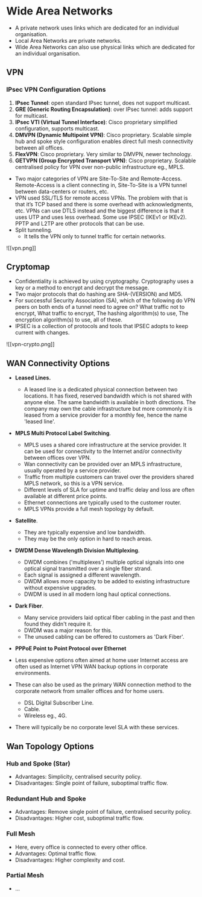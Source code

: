 # Wide Area Networks #
- A private network uses links which are dedicated for an individual organisation.
- Local Area Networks are private networks.
- Wide Area Networks can also use physical links which are dedicated for an individual organisation.

## VPN ##
### IPsec VPN Configuration Options ###
1) **IPsec Tunnel**: open standard IPsec tunnel, does not support multicast.
2) **GRE (Generic Routing Encapsulation)**: over IPsec tunnel: adds support for multicast.
3) **IPsec VTI (Virtual Tunnel Interface)**: Cisco proprietary simplified configuration, supports multicast.
4) **DMVPN (Dynamic Multipoint VPN)**: Cisco proprietary. Scalable simple hub and spoke style configuration enables direct full mesh connectivity between all offices.
5) **FlexVPN**: Cisco proprietary. Very similar to DMVPN, newer technology.
6) **GETVPN (Group Encrypted Transport VPN)**: Cisco proprietary. Scalable centralised policy for VPN over non-public infrastructure eg., MPLS.

- Two major categories of VPN are Site-To-Site and Remote-Access. Remote-Access is a client connecting in, Site-To-Site is a VPN tunnel between data-centers or routers, etc.
- VPN used SSL/TLS for remote access VPNs. The problem with that is that it’s TCP based and there is some overhead with acknowledgments, etc. VPNs can use DTLS instead and the biggest difference is that it uses UTP and uses less overhead. Some use IPSEC (IKEv1 or IKEv2). PPTP and L2TP are other protocols that can be use.
- Split tunneling.
    -   It tells the VPN only to tunnel traffic for certain networks.

![[vpn.png]]

## Cryptomap ##
- Confidentiality is achieved by using cryptography. Cryptography uses a key or a method to encrypt and decrypt the message.
- Two major protocols that do hashing are SHA-(VERSION) and MD5.
- For successful Security Association (SA), which of the following do VPN peers on both ends of a tunnel need to agree on? What traffic not to encrypt, What traffic to encrypt, The hashing algorithm(s) to use, The encryption algorithm(s) to use, all of these.
- IPSEC is a collection of protocols and tools that IPSEC adopts to keep current with changes.

![[vpn-crypto.png]]

## WAN Connectivity Options ##
- **Leased Lines.**
	- A leased line is a dedicated physical connection between two locations. It has fixed, reserved bandwidth which is not shared with anyone else. The same bandwidth is available in both directions. The company may own the cable infrastructure but more commonly it is leased from a service provider for a monthly fee, hence the name 'leased line'.

- **MPLS Multi Protocol Label Switching**.
	- MPLS uses a shared core infrastructure at the service provider. It can be used for connectivity to the Internet and/or connectivity between offices over VPN.
	- Wan connectivity can be provided over an MPLS infrastructure, usually operated by a service provider.
	- Traffic from multiple customers can travel over the providers shared MPLS network, so this is a VPN service.
	- Different levels of SLA for uptime and traffic delay and loss are often available at different price points.
	- Ethernet connections are typically used to the customer router.
	- MPLS VPNs provide a full mesh topology by default.

- **Satellite**.
	- They are typically expensive and low bandwidth.
	- They may be the only option in hard to reach areas.

- **DWDM Dense Wavelength Division Multiplexing**.
	- DWDM combines ('multiplexes') multiple optical signals into one optical signal transmitted over a single fiber strand.
	- Each signal is assigned a different wavelength.
	- DWDM allows more capacity to be added to existing infrastructure without expensive upgrades.
	- DWDM is used in all modern long haul optical connections.

- **Dark Fiber**.
	- Many service providers laid optical fiber cabling in the past and then found they didn't require it.
	- DWDM was a major reason for this.
	- The unused cabling can be offered to customers as 'Dark Fiber'. 

- **PPPoE Point to Point Protocol over Ethernet**
- Less expensive options often aimed at home user Internet access are often used as Internet VPN WAN backup options in corporate environments.
- These can also be used as the primary WAN connection method to the corporate network from smaller offices and for home users.
	- DSL Digital Subscriber Line.
	- Cable.
	- Wireless eg., 4G.
- There will typically be no corporate level SLA with these services.

## Wan Topology Options  ##
### Hub and Spoke (Star) ###
- Advantages: Simplicity, centralised security policy.
- Disadvantages: Single point of failure, suboptimal traffic flow.

### Redundant Hub and Spoke ###
- Advantages: Remove single point of failure, centralised security policy.
- Disadvantages: Higher cost, suboptimal traffic flow.

### Full Mesh ###
- Here, every office is connected to every other office.
- Advantages: Optimal traffic flow.
- Disadvantages: Higher complexity and cost.

### Partial Mesh ###
- ...
